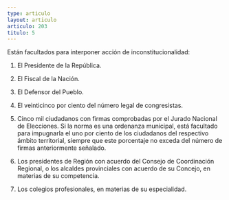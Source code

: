 ```yaml
---
type: articulo
layout: articulo
articulo: 203
titulo: 5
---
```

Están facultados para interponer acción de inconstitucionalidad:

1. El Presidente de la República.

2. El Fiscal de la Nación.

3. El Defensor del Pueblo.

4. El veinticinco por ciento del número legal de congresistas.

5. Cinco mil ciudadanos con firmas comprobadas por el Jurado Nacional de Elecciones. Si la norma es una ordenanza municipal, está facultado para impugnarla el uno por ciento de los ciudadanos del respectivo ámbito territorial, siempre que este porcentaje no exceda del número de firmas anteriormente señalado.

6. Los presidentes de Región con acuerdo del Consejo de Coordinación Regional, o los alcaldes provinciales con acuerdo de su Concejo, en materias de su competencia.

7. Los colegios profesionales, en materias de su especialidad.